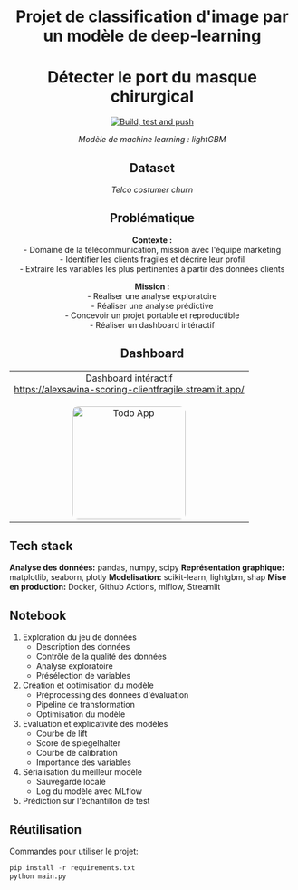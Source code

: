 <h1 align="center">Projet de classification d'image par un modèle de deep-learning</h1>
<h1 align="center">Détecter le port du masque chirurgical</h1>

<p align="center">
  <a href="https://github.com/alexsavz/savina_alex_rendu_projet3/actions/workflows/ci.yaml">
    <img src="https://github.com/alexsavz/savina_alex_rendu_projet3/actions/workflows/ci.yaml/badge.svg" alt="Build, test and push"/>
  </a>
</p>

<p align="center"><i>Modèle de machine learning : lightGBM</i></p>

<h2 align="center">Dataset</h2>

<p align="center"><i>Telco costumer churn</i></p>

<h2 align="center">Problématique</h2>

<p align="center">
<b>Contexte :</b>
<br>- Domaine de la télécommunication, mission avec l'équipe marketing
<br>- Identifier les clients fragiles et décrire leur profil
<br>- Extraire les variables les plus pertinentes à partir des données clients
</p>

<p align="center">
<b>Mission :</b>
<br>- Réaliser une analyse exploratoire
<br>- Réaliser une analyse prédictive
<br>- Concevoir un projet portable et reproductible
<br>- Réaliser un dashboard intéractif
</p>

<h2 align="center">Dashboard</h2>
<table align="center">
  <tr>
    <td align="center" valign="top">
      Dashboard intéractif <br/>
      <a href="https://alexsavina-scoring-clientfragile.streamlit.app/">https://alexsavina-scoring-clientfragile.streamlit.app/</a> <br/><br>
      <a href="https://alexsavina-scoring-clientfragile.streamlit.app/">
        <img alt="Todo App" src="/frontend/assets/dashboard-min.png" width="200px" style="max-width:100%; border-radius: 10px;"/>
      </a>
    </td>
  </tr>
</table>

## Tech stack

**Analyse des données:** pandas, numpy, scipy
**Représentation graphique:** matplotlib, seaborn, plotly
**Modelisation:** scikit-learn, lightgbm, shap
**Mise en production:** Docker, Github Actions, mlflow, Streamlit

## Notebook

1. Exploration du jeu de données
   - Description des données
   - Contrôle de la qualité des données
   - Analyse exploratoire
   - Présélection de variables
2. Création et optimisation du modèle
   - Préprocessing des données d'évaluation
   - Pipeline de transformation
   - Optimisation du modèle
3. Evaluation et explicativité des modèles
   - Courbe de lift
   - Score de spiegelhalter
   - Courbe de calibration
   - Importance des variables
4. Sérialisation du meilleur modèle
   - Sauvegarde locale
   - Log du modèle avec MLflow
5. Prédiction sur l'échantillon de test

## Réutilisation

Commandes pour utiliser le projet:

```python
pip install -r requirements.txt
python main.py
```
